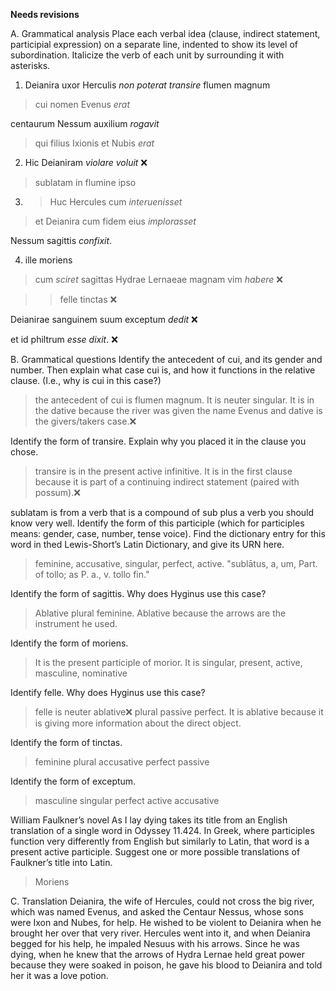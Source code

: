 **Needs revisions**

A. Grammatical analysis
Place each verbal idea (clause, indirect statement, participial expression) on a separate line, indented to show its level of subordination. Italicize the verb of each unit by surrounding it with asterisks. 

1. Deianira uxor Herculis *non poterat transire* flumen magnum

> cui nomen Evenus *erat*

centaurum Nessum auxilium *rogavit*

> qui filius Ixionis et Nubis *erat*

2. Hic Deianiram *violare voluit*  ❌

> sublatam in flumine ipso 

3. > Huc Hercules cum *interuenisset*  

> et Deianira cum fidem eius *implorasset*

Nessum sagittis *confixit*.

4. ille moriens 

> cum *sciret* sagittas Hydrae Lernaeae magnam vim *habere* ❌

>> felle tinctas  ❌

Deianirae sanguinem suum exceptum *dedit*  ❌

et id philtrum *esse dixit*. ❌


B. Grammatical questions
Identify the antecedent of cui, and its gender and number. Then explain what case cui is, and how it functions in the relative clause. (I.e., why is cui in this case?)
> the antecedent of cui is flumen magnum. It is neuter singular. It is in the dative because the river was given the name Evenus and dative is the givers/takers case.❌

Identify the form of transire. Explain why you placed it in the clause you chose.
> transire is in the present active infinitive. It is in the first clause because it is part of a continuing indirect statement (paired with possum).❌

sublatam is from a verb that is a compound of sub plus a verb you should know very well. Identify the form of this participle 
(which for participles means: gender, case, number, tense voice). Find the dictionary entry for this word in thed Lewis-Short’s Latin Dictionary, and give its URN here.
> feminine, accusative, singular, perfect, active. "sublātus, a, um, Part. of tollo; as P. a., v. tollo fin."

Identify the form of sagittis. Why does Hyginus use this case?
> Ablative plural feminine. Ablative because the arrows are the instrument he used.

Identify the form of moriens. 
> It is the present participle of morior. It is singular, present, active, masculine, nominative

Identify felle. Why does Hyginus use this case?
> felle is neuter ablative❌ plural passive perfect. It is ablative because it is giving more information about the direct object. 

Identify the form of tinctas.
> feminine plural accusative perfect passive 

Identify the form of exceptum.
> masculine singular perfect active accusative

William Faulkner’s novel As I lay dying takes its title from an English translation of a single word in Odyssey 11.424. 
In Greek, where participles function very differently from English but similarly to Latin, that word is a present active participle. 
Suggest one or more possible translations of Faulkner’s title into Latin.
> Moriens 

C. Translation
Deianira, the wife of Hercules, could not cross the big river, which was named Evenus, and asked the Centaur Nessus, whose sons were Ixon and Nubes, for help. 
He wished to be violent to Deianira when he brought her over that very river. 
Hercules went into it, and when Deianira begged for his help, he impaled Nesuus with his arrows. 
Since he was dying, when he knew that the arrows of Hydra Lernae held great power because they were soaked in poison, he gave his blood to Deianira and told her it was a love potion.
